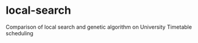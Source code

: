 # local-search
Comparison of local search and genetic algorithm on University Timetable scheduling  
